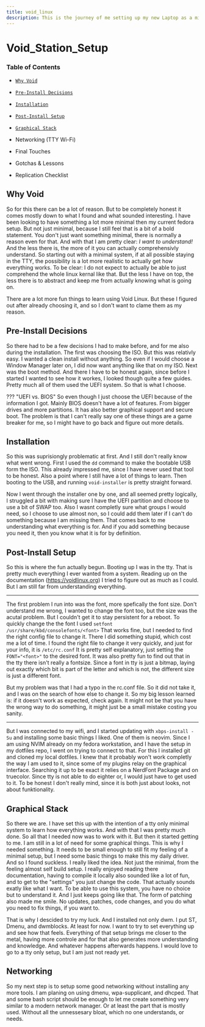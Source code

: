 ```yaml
---
title: void_linux 
description: This is the journey of me setting up my new Laptop as a minimal VoidStation.
---
```


# Void_Station_Setup

### Table of Contents

* [`Why Void`](#why-void)

* [`Pre-Install Decisions`](#pre-install-decisions)

* [`Installation`](#installation)

* [`Post-Install Setup`](#post-install-setup)

* [`Graphical Stack`](#graphical-stack)

* Networking (TTY Wi-Fi)

* Final Touches

* Gotchas & Lessons

* Replication Checklist

      
## Why Void

So for this there can be a lot of reason. 
But to be completely honest it comes mostly down to what I found and what sounded interesting. 
I have been looking to have something a lot more minimal then my current fedora setup. 
But not just minimal, because I still feel that is a bit of a bold statement. 
You don't just want something minimal, there is normally a reason even for that. 
And with that I am pretty clear: 
*I want to understand!*
And the less there is, the more of it you can actually comprehensivly understand. 
So starting out with a minimal system, if at all possible staying in the TTY, the possibility is a lot more realistic to actually get how everything works. 
To be clear:
I do not expect to actually be able to just comprehend the whole linux kernal like that. 
But the less I have on top, the less there is to abstract and keep me from actually knowing what is going on. 

There are a lot more fun things to learn using Void Linux. 
But these I figured out after already choosing it, and so I don't want to clame them as my reason. 


## Pre-Install Decisions

So there had to be a few decisions I had to make before, and for me also during the installation. 
The first was choosing the ISO. 
But this was relativly easy. 
I wanted a clean install without anything. 
So even if I would choose a Window Manager later on, I did now want anything like that on my ISO. 
Next was the boot method.
And there I have to be honest again, since before I started I wanted to see how it workes, I looked though quite a few guides. 
Pretty much all of them used the UEFI system. 
So that is what I choose. 

??? "UEFI vs. BIOS"
    So even though I just choose the UEFI because of the information I got. 
    Mainly BIOS doesn't have a lot of features. 
    From bigger drives and more partitions.
    It has also better graphical support and secure boot. 
    The problem is that I can't really say one of these things are a game breaker for me, so I might have to go back and figure out more details. 


## Installation 

So this was suprisiongly problematic at first.
And I still don't really know what went wrong. 
First I used the `dd` command to make the bootable USB form the ISO. 
This already impressed me, since I have never used that tool to be honest. 
Also a point where I still have a lot of things to learn. 
Then booting to the USB, and running `void-installer` is pretty straight forward. 

Now I went through the installer one by one, and all seemed pretty logically, I struggled a bit with making sure I have the UEFI partition and choose to use a bit of SWAP too. 
Also I wasnt completly sure what groups I would need, so I choose to use almost non, so I could add them later if I can't do something because I am missing them. 
That comes back to me understanding what everything is for. 
And if you add something because you need it, then you know what it is for by definition. 


## Post-Install Setup

So this is where the fun actually begun. 
Booting up I was in the tty. 
That is pretty much everything I ever wanted from a system. 
Reading up on the documentation (https://voidlinux.org) I tried to figure out as much as I could. 
But I am still far from understanding everything.

---

The first problem I run into was the font, more spefically the font size. 
Don't understand me wrong, I wanted to change the font too, but the size was the acutal problem. 
But I couldn't get it to stay persistent for a reboot.
To quickly change the the font I used ``setfont /usr/share/kbd/consolefonts/<font>``
That works fine, but I needed to find the right config file to change it. 
There I did something stupid, which cost me a lot of time.
I found the right file to change it very quickly, and just for your info, it is ``/etc/rc.conf``
It is pretty self explanatory, just setting the ``FONT="<font>"`` to the desired font. 
It was also pretty fun to find out that in the tty there isn't really a fontsize. 
Since a font in tty is just a bitmap, laying out exactly which bit is part of the letter and which is not, the different size is just a different font. 

But my problem was that I had a typo in the rc.conf file. 
So it did not take it, and I was on the search of how else to change it. 
So my big lesson learned is: if it doesn't work as expected, check again. 
It might not be that you have the wrong way to do something, it might just be a small mistake costing you sanity.

---

But I was connected to my wifi, and I started updating with ``xbps-install -Su`` and installing some basic things I liked. 
One of them is neovim.
Since I am using NVIM already on my fedora workstation, and I have the setup in my dotfiles repo, I went on trying to connect to that. 
For this I installed git and cloned my local dotfiles. 
I knew that it probably won't work completly the way I am used to it, since some of my plugins relay on the graphical interface. 
Searching it up to be exact it relies on a NerdFont Package and on truecolor. 
Since tty is not able to do eighter or, I would just have to get used to it. 
To be honest I don't really mind, since it is both just about looks, not about funktionality. 


## Graphical Stack

So there we are. 
I have set this up with the intention of a tty only minimal system to learn how everything works. 
And with that I was pretty much done. 
So all that I needed now was to work with it. 
But then it started getting to me.
I am still in a lot of need for some graphical things. 
This is why I needed something. 
It needs to be small enough to still fit my feeling of a minimal setup, but I need some basic things to make this my daily driver. 
And so I found suckless. 
I really liked the idea. 
Not just the minimal, from the feeling almost self build setup. I really enjoyed reading there documentation, having to compile it locally also sounded like a lot of fun,
and to get to the "settings" you just change the code. 
That actually sounds exatly like what I want. 
To be able to use this system, you have no choice but to understand it. 
And I just keeps going like that. 
The form of patching also made me smile. 
No updates, patches, code changes, and you do what you need to fix things, if you want to. 

That is why I descided to try my luck. 
And I installed not only dwm. 
I put ST, Dmenu, and dwmblocks. At least for now. 
I want to try to set everything up and see how that feels. 
Everything of that setup brings me closer to the metal, having more controle and for that also generates more understanding and knowledge. 
And whatever happens afterwards happens.
I would love to go to a tty only setup, but I am just not ready yet. 


## Networking

So my next step is to setup some good networking without installing any more tools. 
I am planing on using dmenu, wpa-supplicant, and dhcped. 
That and some bash script should be enough to let me create something very similar to a modern network manager.
Or at least the part that is mostly used. 
Without all the unnessesary bloat, which no one understands, or needs. 














